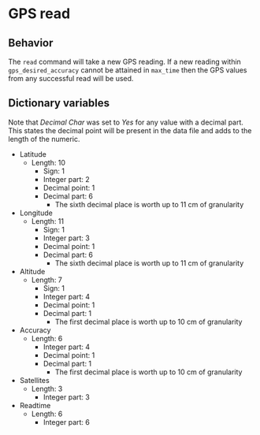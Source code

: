 # GPS read
## Behavior
The ```read``` command will take a new GPS reading. If a new reading within ```gps_desired_accuracy``` cannot be attained in ```max_time``` then the GPS values from any successful read will be used.
## Dictionary variables
Note that *Decimal Char* was set to *Yes* for any value with a decimal part. This states the decimal point will be present in the data file and adds to the length of the numeric.
* Latitude
    * Length: 10
        * Sign: 1
        * Integer part: 2
        * Decimal point: 1
        * Decimal part: 6
            * The sixth decimal place is worth up to 11 cm of granularity
* Longitude
    * Length: 11
        * Sign: 1
        * Integer part: 3
        * Decimal point: 1
        * Decimal part: 6
            * The sixth decimal place is worth up to 11 cm of granularity
* Altitude
    * Length: 7
        * Sign: 1
        * Integer part: 4
        * Decimal point: 1
        * Decimal part: 1
            * The first decimal place is worth up to 10 cm of granularity
* Accuracy
    * Length: 6
        * Integer part: 4
        * Decimal point: 1
        * Decimal part: 1
            * The first decimal place is worth up to 10 cm of granularity
* Satellites
    * Length: 3
        * Integer part: 3
* Readtime
    * Length: 6
        * Integer part: 6

